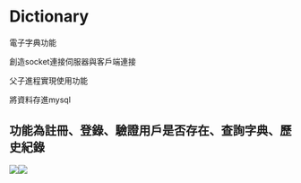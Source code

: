 # Dictionary
電子字典功能

創造socket連接伺服器與客戶端連接

父子進程實現使用功能

將資料存進mysql

功能為註冊、登錄、驗證用戶是否存在、查詢字典、歷史紀錄
--------------------------------

<img src='https://github.com/huihuiman/Dictionary/blob/master/dict%E5%9C%96%E7%89%87/dict1.jpg'><img src='https://github.com/huihuiman/Dictionary/blob/master/dict%E5%9C%96%E7%89%87/dict2.jpg'>
